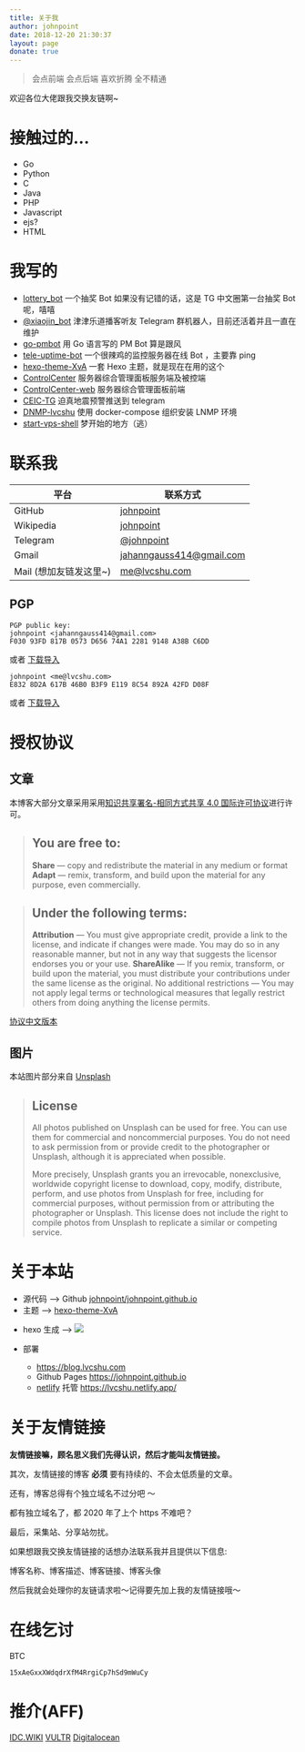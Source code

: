 ```yaml
---
title: 关于我
author: johnpoint
date: 2018-12-20 21:30:37
layout: page
donate: true
---
```


> 会点前端
> 会点后端
> 喜欢折腾
> 全不精通

欢迎各位大佬跟我交换友链啊~

# 接触过的...

- Go
- Python
- C
- Java
- PHP
- Javascript
- ejs?
- HTML

# 我写的

- [lottery_bot](https://github.com/johnpoint/lottery_bot) 一个抽奖 Bot 如果没有记错的话，这是 TG 中文圈第一台抽奖 Bot 呢，嘻嘻
- [@xiaojin_bot](https://t.me/xiaojin_bot) 津津乐道播客听友 Telegram 群机器人，目前还活着并且一直在维护
- [go-pmbot](https://github.com/johnpoint/go-pmbot) 用 Go 语言写的 PM Bot 算是跟风
- [tele-uptime-bot](https://github.com/johnpoint/tele-uptime-bot) 一个很辣鸡的监控服务器在线 Bot ，主要靠 ping
- [hexo-theme-XvA](https://github.com/johnpoint/hexo-theme-XvA) 一套 Hexo 主题，就是现在在用的这个
- [ControlCenter](https://github.com/johnpoint/ControlCenter) 服务器综合管理面板服务端及被控端
- [ControlCenter-web](https://github.com/johnpoint/ControlCenter-web) 服务器综合管理面板前端
- [CEIC-TG](https://github.com/johnpoint/CEIC-TG) 迫真地震预警推送到 telegram
- [DNMP-lvcshu](https://github.com/johnpoint/DNMP-lvcshu) 使用 docker-compose 组织安装 LNMP 环境
- [start-vps-shell](https://github.com/johnpoint/start-vps-shell) 梦开始的地方（逃）


# 联系我

| 平台                   | 联系方式                                                  |
| ---------------------- | --------------------------------------------------------- |
| GitHub                 | [johnpoint](https://github.com/johnpoint)                 |
| Wikipedia              | [johnpoint](https://zh.wikipedia.org/wiki/User:Johnpoint) |
| Telegram               | [@johnpoint](https://t.me/johnpoint)                      |
| Gmail                  | jahanngauss414@gmail.com                                  |
| Mail (想加友链发这里~) | me@lvcshu.com                                             |

## PGP

```
PGP public key:
johnpoint <jahanngauss414@gmail.com>
F030 93FD 817B 0573 D656 74A1 2281 9148 A38B C6DD
```

或者 [下载导入](https://cdn.lvcshu.info/PGP/F03093FD817B0573D65674A122819148A38BC6DD-pub.asc)

```
johnpoint <me@lvcshu.com>
E832 8D2A 617B 46B0 B3F9 E119 8C54 892A 42FD D08F
```

或者 [下载导入](https://cdn.lvcshu.info/PGP/E8328D2A617B46B0B3F9E1198C54892A42FDD08F-pub.asc)


# 授权协议

## 文章

本博客大部分文章采用采用[知识共享署名-相同方式共享 4.0 国际许可协议](http://creativecommons.org/licenses/by-sa/4.0/)进行许可。

> ## You are free to:
>
> **Share** — copy and redistribute the material in any medium or format
> **Adapt** — remix, transform, and build upon the material for any purpose, even commercially.

> ## Under the following terms:
>
> **Attribution** — You must give appropriate credit, provide a link to the license, and indicate if changes were made. You may do so in any reasonable manner, but not in any way that suggests the licensor endorses you or your use.
> **ShareAlike** — If you remix, transform, or build upon the material, you must distribute your contributions under the same license as the original.
> No additional restrictions — You may not apply legal terms or technological measures that legally restrict others from doing anything the license permits.

[协议中文版本](https://creativecommons.org/licenses/by-sa/4.0/deed.zh)

## 图片

本站图片部分来自 [Unsplash](https://unsplash.com/)

> ## License
>
> All photos published on Unsplash can be used for free. You can use them for commercial and noncommercial purposes. You do not need to ask permission from or provide credit to the photographer or Unsplash, although it is appreciated when possible.
>
> More precisely, Unsplash grants you an irrevocable, nonexclusive, worldwide copyright license to download, copy, modify, distribute, perform, and use photos from Unsplash for free, including for commercial purposes, without permission from or attributing the photographer or Unsplash. This license does not include the right to compile photos from Unsplash to replicate a similar or competing service.

# 关于本站

- 源代码 --> Github [johnpoint/johnpoint.github.io](https://github.com/johnpoint/johnpoint.github.io)
- 主题 --> [hexo-theme-XvA](https://github.com/johnpoint/hexo-theme-XvA)

* hexo 生成 --> ![](https://travis-ci.org/johnpoint/johnpoint.github.io.svg?branch=source)

* 部署
  - https://blog.lvcshu.com
  - Github Pages https://johnpoint.github.io
  - [netlify](https://www.netlify.com/) 托管 https://lvcshu.netlify.app/

# 关于友情链接

**友情链接嘛，顾名思义我们先得认识，然后才能叫友情链接。**

其次，友情链接的博客 **必须** 要有持续的、不会太低质量的文章。

还有，博客总得有个独立域名不过分吧 ～

都有独立域名了，都 2020 年了上个 https 不难吧？

最后，采集站、分享站勿扰。

如果想跟我交换友情链接的话想办法联系我并且提供以下信息:

博客名称、博客描述、博客链接、博客头像

然后我就会处理你的友链请求啦～记得要先加上我的友情链接哦～

# 在线乞讨

BTC

```
15xAeGxxXWdqdrXfM4RrgiCp7hSd9mWuCy
```

# 推介(AFF)

[IDC.WIKI](https://idc.wiki/aff.php?aff=1100)
[VULTR](https://www.vultr.com/?ref=7131883)
[Digitalocean](https://m.do.co/c/60f242e5b700)